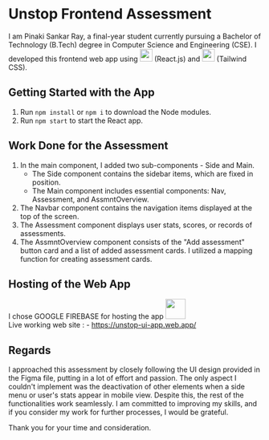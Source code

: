 # Unstop Frontend Assessment

I am Pinaki Sankar Ray, a final-year student currently pursuing a Bachelor of Technology (B.Tech) degree in Computer Science and Engineering (CSE). I developed this frontend web app using <img src = "https://upload.wikimedia.org/wikipedia/commons/a/a7/React-icon.svg" height = "25" width = "25"/> (React.js) and <img src = "https://img.icons8.com/color/48/tailwind_css.png" height = "25" width = "25"/> (Tailwind CSS).

## Getting Started with the App

1. Run `npm install` or `npm i` to download the Node modules.
2. Run `npm start` to start the React app.

## Work Done for the Assessment

1. In the main component, I added two sub-components - Side and Main.
   - The Side component contains the sidebar items, which are fixed in position.
   - The Main component includes essential components: Nav, Assessment, and AssmntOverview.
2. The Navbar component contains the navigation items displayed at the top of the screen.
3. The Assessment component displays user stats, scores, or records of assessments.
4. The AssmntOverview component consists of the "Add assessment" button card and a list of added assessment cards. I utilized a mapping function for creating assessment cards.

## Hosting of the Web App

I chose GOOGLE FIREBASE for hosting the app <img src = "https://w7.pngwing.com/pngs/246/288/png-transparent-firebase-hd-logo-thumbnail.png" height = "40" width = "40"/> <br/>
Live working web site : - https://unstop-ui-app.web.app/

## Regards

I approached this assessment by closely following the UI design provided in the Figma file, putting in a lot of effort and passion. The only aspect I couldn't implement was the deactivation of other elements when a side menu or user's stats appear in mobile view. Despite this, the rest of the functionalities work seamlessly. I am committed to improving my skills, and if you consider my work for further processes, I would be grateful.

Thank you for your time and consideration.
